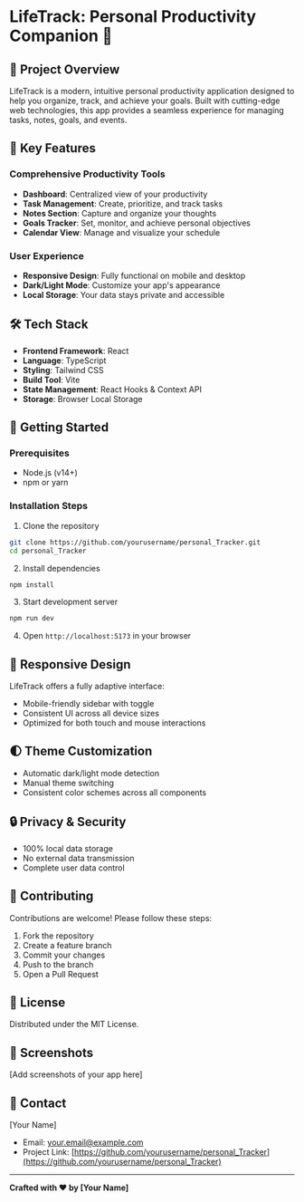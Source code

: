 # LifeTrack: Personal Productivity Companion 🚀

## 📝 Project Overview

LifeTrack is a modern, intuitive personal productivity application designed to help you organize, track, and achieve your goals. Built with cutting-edge web technologies, this app provides a seamless experience for managing tasks, notes, goals, and events.

## 🌟 Key Features

### Comprehensive Productivity Tools
- **Dashboard**: Centralized view of your productivity
- **Task Management**: Create, prioritize, and track tasks
- **Notes Section**: Capture and organize your thoughts
- **Goals Tracker**: Set, monitor, and achieve personal objectives
- **Calendar View**: Manage and visualize your schedule

### User Experience
- **Responsive Design**: Fully functional on mobile and desktop
- **Dark/Light Mode**: Customize your app's appearance
- **Local Storage**: Your data stays private and accessible

## 🛠 Tech Stack

- **Frontend Framework**: React
- **Language**: TypeScript
- **Styling**: Tailwind CSS
- **Build Tool**: Vite
- **State Management**: React Hooks & Context API
- **Storage**: Browser Local Storage

## 🚀 Getting Started

### Prerequisites
- Node.js (v14+)
- npm or yarn

### Installation Steps
1. Clone the repository
```bash
git clone https://github.com/yourusername/personal_Tracker.git
cd personal_Tracker
```

2. Install dependencies
```bash
npm install
```

3. Start development server
```bash
npm run dev
```

4. Open `http://localhost:5173` in your browser

## 📱 Responsive Design

LifeTrack offers a fully adaptive interface:
- Mobile-friendly sidebar with toggle
- Consistent UI across all device sizes
- Optimized for both touch and mouse interactions

## 🌓 Theme Customization

- Automatic dark/light mode detection
- Manual theme switching
- Consistent color schemes across all components

## 🔒 Privacy & Security

- 100% local data storage
- No external data transmission
- Complete user data control

## 🤝 Contributing

Contributions are welcome! Please follow these steps:
1. Fork the repository
2. Create a feature branch
3. Commit your changes
4. Push to the branch
5. Open a Pull Request

## 📄 License

Distributed under the MIT License.

## 🎨 Screenshots

[Add screenshots of your app here]

## 📧 Contact

[Your Name]
- Email: your.email@example.com
- Project Link: [https://github.com/yourusername/personal_Tracker](https://github.com/yourusername/personal_Tracker)

---

**Crafted with ❤️ by [Your Name]**